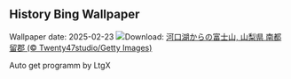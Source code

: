 ## History Bing Wallpaper
Wallpaper date: 2025-02-23
![](https://www.bing.com/th?id=OHR.MtFujiSunrise_JA-JP0451320828_UHD.jpg&w=1000)Download: [河口湖からの富士山, 山梨県 南都留郡 (© Twenty47studio/Getty Images)](https://www.bing.com/th?id=OHR.MtFujiSunrise_JA-JP0451320828_UHD.jpg)

Auto get programm by LtgX
